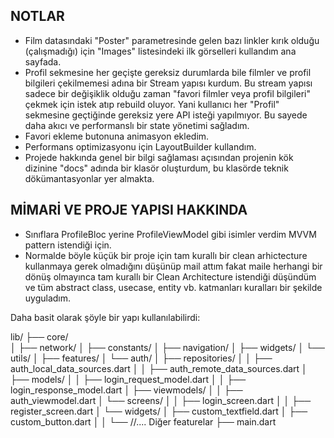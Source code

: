 ## NOTLAR

- Film datasındaki "Poster" parametresinde gelen bazı linkler kırık olduğu (çalışmadığı) için "Images" listesindeki ilk görselleri kullandım ana sayfada.
- Profil sekmesine her geçişte gereksiz durumlarda bile filmler ve profil bilgileri çekilmemesi adına bir Stream yapısı kurdum. Bu stream yapısı sadece bir değişiklik olduğu zaman "favori filmler veya profil bilgileri" çekmek için istek atıp rebuild oluyor.
Yani kullanıcı her "Profil" sekmesine geçtiğinde gereksiz yere API isteği yapılmıyor. Bu sayede daha akıcı ve performanslı bir state yönetimi sağladım.
- Favori ekleme butonuna animasyon ekledim.
- Performans optimizasyonu için LayoutBuilder kullandım.
- Projede hakkında genel bir bilgi sağlaması açısından projenin kök dizinine "docs" adında bir klasör oluşturdum, bu klasörde teknik dökümantasyonlar yer almakta.

## MİMARİ VE PROJE YAPISI HAKKINDA

- Sınıflara ProfileBloc yerine ProfileViewModel gibi isimler verdim MVVM pattern istendiği için.
- Normalde böyle küçük bir proje için tam kurallı bir clean arhictecture kullanmaya gerek olmadığını düşünüp mail attım fakat maile herhangi bir dönüş olmayınca tam kurallı bir Clean Architecture istendiği düşündüm ve tüm abstract class, usecase, entity vb. katmanları kuralları bir şekilde uyguladım. 

Daha basit olarak şöyle bir yapı kullanılabilirdi:

lib/
├── core/                       
│   ├── network/
│   ├── constants/
│   ├── navigation/
│   ├── widgets/
│   └── utils/
│
├── features/
│   └── auth/
│       ├── repositories/
│       │   ├── auth_local_data_sources.dart
│       │   ├── auth_remote_data_sources.dart
│       ├── models/
│       │   ├── login_request_model.dart
│       │   ├── login_response_model.dart
│       ├── viewmodels/
│       │   ├── auth_viewmodel.dart
│       └── screens/
│       │   ├── login_screen.dart
│       │   ├── register_screen.dart
│       └── widgets/
│           ├── custom_textfield.dart
│           ├── custom_button.dart
│
│       └── //.... Diğer featurelar
├── main.dart